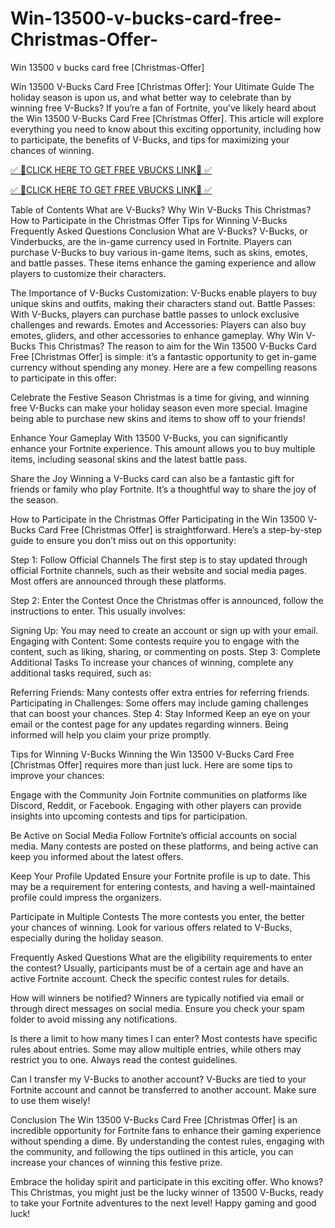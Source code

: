 # Win-13500-v-bucks-card-free-Christmas-Offer-
Win 13500 v bucks card free [Christmas-Offer]

Win 13500 V-Bucks Card Free [Christmas Offer]: Your Ultimate Guide
The holiday season is upon us, and what better way to celebrate than by winning free V-Bucks? If you’re a fan of Fortnite, you’ve likely heard about the Win 13500 V-Bucks Card Free [Christmas Offer]. This article will explore everything you need to know about this exciting opportunity, including how to participate, the benefits of V-Bucks, and tips for maximizing your chances of winning.

[✅ 🔴CLICK HERE TO GET FREE VBUCKS LINK🔴 ✅](https://tinyurl.com/4xut3tkv)

[✅ 🔴CLICK HERE TO GET FREE VBUCKS LINK🔴 ✅](https://tinyurl.com/4xut3tkv)


Table of Contents
What are V-Bucks?
Why Win V-Bucks This Christmas?
How to Participate in the Christmas Offer
Tips for Winning V-Bucks
Frequently Asked Questions
Conclusion
What are V-Bucks? <a name="what-are-v-bucks"></a>
V-Bucks, or Vinderbucks, are the in-game currency used in Fortnite. Players can purchase V-Bucks to buy various in-game items, such as skins, emotes, and battle passes. These items enhance the gaming experience and allow players to customize their characters.

The Importance of V-Bucks
Customization: V-Bucks enable players to buy unique skins and outfits, making their characters stand out.
Battle Passes: With V-Bucks, players can purchase battle passes to unlock exclusive challenges and rewards.
Emotes and Accessories: Players can also buy emotes, gliders, and other accessories to enhance gameplay.
Why Win V-Bucks This Christmas? <a name="why-win-v-bucks-this-christmas"></a>
The reason to aim for the Win 13500 V-Bucks Card Free [Christmas Offer] is simple: it’s a fantastic opportunity to get in-game currency without spending any money. Here are a few compelling reasons to participate in this offer:

Celebrate the Festive Season
Christmas is a time for giving, and winning free V-Bucks can make your holiday season even more special. Imagine being able to purchase new skins and items to show off to your friends!

Enhance Your Gameplay
With 13500 V-Bucks, you can significantly enhance your Fortnite experience. This amount allows you to buy multiple items, including seasonal skins and the latest battle pass.

Share the Joy
Winning a V-Bucks card can also be a fantastic gift for friends or family who play Fortnite. It’s a thoughtful way to share the joy of the season.

How to Participate in the Christmas Offer <a name="how-to-participate-in-the-christmas-offer"></a>
Participating in the Win 13500 V-Bucks Card Free [Christmas Offer] is straightforward. Here’s a step-by-step guide to ensure you don’t miss out on this opportunity:

Step 1: Follow Official Channels
The first step is to stay updated through official Fortnite channels, such as their website and social media pages. Most offers are announced through these platforms.

Step 2: Enter the Contest
Once the Christmas offer is announced, follow the instructions to enter. This usually involves:

Signing Up: You may need to create an account or sign up with your email.
Engaging with Content: Some contests require you to engage with the content, such as liking, sharing, or commenting on posts.
Step 3: Complete Additional Tasks
To increase your chances of winning, complete any additional tasks required, such as:

Referring Friends: Many contests offer extra entries for referring friends.
Participating in Challenges: Some offers may include gaming challenges that can boost your chances.
Step 4: Stay Informed
Keep an eye on your email or the contest page for any updates regarding winners. Being informed will help you claim your prize promptly.

Tips for Winning V-Bucks <a name="tips-for-winning-v-bucks"></a>
Winning the Win 13500 V-Bucks Card Free [Christmas Offer] requires more than just luck. Here are some tips to improve your chances:

Engage with the Community
Join Fortnite communities on platforms like Discord, Reddit, or Facebook. Engaging with other players can provide insights into upcoming contests and tips for participation.

Be Active on Social Media
Follow Fortnite’s official accounts on social media. Many contests are posted on these platforms, and being active can keep you informed about the latest offers.

Keep Your Profile Updated
Ensure your Fortnite profile is up to date. This may be a requirement for entering contests, and having a well-maintained profile could impress the organizers.

Participate in Multiple Contests
The more contests you enter, the better your chances of winning. Look for various offers related to V-Bucks, especially during the holiday season.

Frequently Asked Questions <a name="frequently-asked-questions"></a>
What are the eligibility requirements to enter the contest?
Usually, participants must be of a certain age and have an active Fortnite account. Check the specific contest rules for details.

How will winners be notified?
Winners are typically notified via email or through direct messages on social media. Ensure you check your spam folder to avoid missing any notifications.

Is there a limit to how many times I can enter?
Most contests have specific rules about entries. Some may allow multiple entries, while others may restrict you to one. Always read the contest guidelines.

Can I transfer my V-Bucks to another account?
V-Bucks are tied to your Fortnite account and cannot be transferred to another account. Make sure to use them wisely!

Conclusion <a name="conclusion"></a>
The Win 13500 V-Bucks Card Free [Christmas Offer] is an incredible opportunity for Fortnite fans to enhance their gaming experience without spending a dime. By understanding the contest rules, engaging with the community, and following the tips outlined in this article, you can increase your chances of winning this festive prize.

Embrace the holiday spirit and participate in this exciting offer. Who knows? This Christmas, you might just be the lucky winner of 13500 V-Bucks, ready to take your Fortnite adventures to the next level! Happy gaming and good luck!
